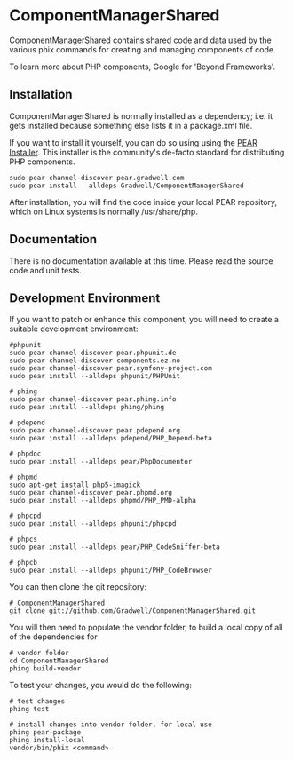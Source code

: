 ComponentManagerShared
======================

ComponentManagerShared contains shared code and data used by the various phix commands for creating and managing components of code.

To learn more about PHP components, Google for 'Beyond Frameworks'.

Installation
------------

ComponentManagerShared is normally installed as a dependency; i.e. it gets installed because something else lists it in a package.xml file.

If you want to install it yourself, you can do so using using the [PEAR Installer](http://pear.php.net). This installer is the community's de-facto standard for distributing PHP components.

    sudo pear channel-discover pear.gradwell.com
    sudo pear install --alldeps Gradwell/ComponentManagerShared

After installation, you will find the code inside your local PEAR repository, which on Linux systems is normally /usr/share/php.

Documentation
-------------

There is no documentation available at this time.  Please read the source code and unit tests.

Development Environment
-----------------------

If you want to patch or enhance this component, you will need to create a suitable development environment:

    #phpunit
    sudo pear channel-discover pear.phpunit.de
    sudo pear channel-discover components.ez.no
    sudo pear channel-discover pear.symfony-project.com
    sudo pear install --alldeps phpunit/PHPUnit

    # phing
    sudo pear channel-discover pear.phing.info
    sudo pear install --alldeps phing/phing

    # pdepend
    sudo pear channel-discover pear.pdepend.org
    sudo pear install --alldeps pdepend/PHP_Depend-beta

    # phpdoc
    sudo pear install --alldeps pear/PhpDocumentor

    # phpmd
    sudo apt-get install php5-imagick
    sudo pear channel-discover pear.phpmd.org
    sudo pear install --alldeps phpmd/PHP_PMD-alpha

    # phpcpd
    sudo pear install --alldeps phpunit/phpcpd

    # phpcs
    sudo pear install --alldeps pear/PHP_CodeSniffer-beta

    # phpcb
    sudo pear install --alldeps phpunit/PHP_CodeBrowser

You can then clone the git repository:

    # ComponentManagerShared
    git clone git://github.com/Gradwell/ComponentManagerShared.git

You will then need to populate the vendor folder, to build a local copy of all of the dependencies for 

    # vendor folder
    cd ComponentManagerShared
    phing build-vendor

To test your changes, you would do the following:

    # test changes
    phing test
    
    # install changes into vendor folder, for local use
    phing pear-package
    phing install-local
    vendor/bin/phix <command>
